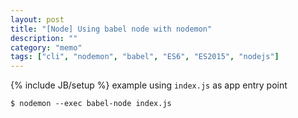 ```yaml
---
layout: post
title: "[Node] Using babel node with nodemon"
description: ""
category: "memo"
tags: ["cli", "nodemon", "babel", "ES6", "ES2015", "nodejs"]
---
```

{% include JB/setup %}
example using `index.js` as app entry point
```
$ nodemon --exec babel-node index.js
```
